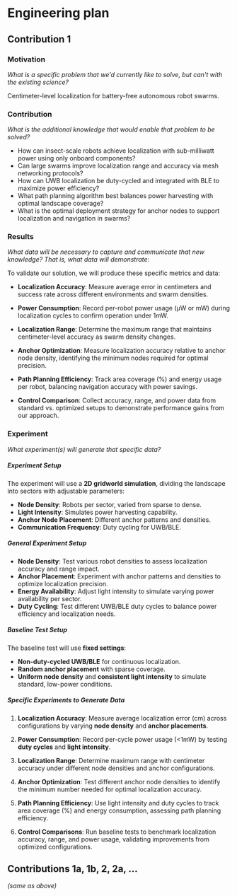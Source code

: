 # Engineering plan

## Contribution 1

### Motivation
*What is a specific problem that we'd currently like to solve, but can't with the existing science?*

Centimeter-level localization for battery-free autonomous robot swarms.

### Contribution
*What is the additional knowledge that would enable that problem to be solved?*

- How can insect-scale robots achieve localization with sub-milliwatt power using only onboard components?
- Can large swarms improve localization range and accuracy via mesh networking protocols?
- How can UWB localization be duty-cycled and integrated with BLE to maximize power efficiency?
- What path planning algorithm best balances power harvesting with optimal landscape coverage?
- What is the optimal deployment strategy for anchor nodes to support localization and navigation in swarms?

### Results
*What data will be necessary to capture and communicate that new knowledge?  That is, what data will demonstrate:*

To validate our solution, we will produce these specific metrics and data:

- **Localization Accuracy**: Measure average error in centimeters and success rate across different environments and swarm densities.

- **Power Consumption**: Record per-robot power usage (µW or mW) during localization cycles to confirm operation under 1mW.

- **Localization Range**: Determine the maximum range that maintains centimeter-level accuracy as swarm density changes.

- **Anchor Optimization**: Measure localization accuracy relative to anchor node density, identifying the minimum nodes required for optimal precision.

- **Path Planning Efficiency**: Track area coverage (%) and energy usage per robot, balancing navigation accuracy with power savings.

- **Control Comparison**: Collect accuracy, range, and power data from standard vs. optimized setups to demonstrate performance gains from our approach.


### Experiment
*What experiment(s) will generate that specific data?*

##### Experiment Setup

The experiment will use a **2D gridworld simulation**, dividing the landscape into sectors with adjustable parameters:

- **Node Density**: Robots per sector, varied from sparse to dense.
- **Light Intensity**: Simulates power harvesting capability.
- **Anchor Node Placement**: Different anchor patterns and densities.
- **Communication Frequency**: Duty cycling for UWB/BLE.

##### General Experiment Setup

- **Node Density**: Test various robot densities to assess localization accuracy and range impact.
- **Anchor Placement**: Experiment with anchor patterns and densities to optimize localization precision.
- **Energy Availability**: Adjust light intensity to simulate varying power availability per sector.
- **Duty Cycling**: Test different UWB/BLE duty cycles to balance power efficiency and localization needs.

##### Baseline Test Setup

The baseline test will use **fixed settings**:

- **Non-duty-cycled UWB/BLE** for continuous localization.
- **Random anchor placement** with sparse coverage.
- **Uniform node density** and **consistent light intensity** to simulate standard, low-power conditions.

##### Specific Experiments to Generate Data

1. **Localization Accuracy**: Measure average localization error (cm) across configurations by varying **node density** and **anchor placements**.

2. **Power Consumption**: Record per-cycle power usage (<1mW) by testing **duty cycles** and **light intensity**.

3. **Localization Range**: Determine maximum range with centimeter accuracy under different node densities and anchor configurations.

4. **Anchor Optimization**: Test different anchor node densities to identify the minimum number needed for optimal localization accuracy.

5. **Path Planning Efficiency**: Use light intensity and duty cycles to track area coverage (%) and energy consumption, assessing path planning efficiency.

6. **Control Comparisons**: Run baseline tests to benchmark localization accuracy, range, and power usage, validating improvements from optimized configurations.


## Contributions 1a, 1b, 2, 2a, ...
*(same as above)*
